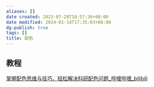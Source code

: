 ```yaml
---
aliases: []
date created: 2023-07-28T10:57:36+08:00
date modified: 2024-01-14T17:35:03+08:00
dg-publish: true
tags: []
title: 配色
---
```


## 教程
[掌握配色思维与技巧，轻松解决科研配色问题\_哔哩哔哩\_bilibili](https://www.bilibili.com/video/BV1414y1R7x8/?spm_id_from=333.337.search-card.all.click)